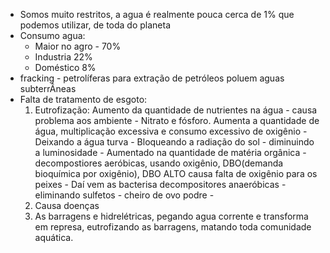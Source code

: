 - Somos muito restritos, a agua é realmente pouca cerca de 1% que podemos utilizar, de toda do planeta
- Consumo agua:
	- Maior no agro - 70%
	- Industria 22%
	- Doméstico 8%
- fracking - petrolíferas para extração de petróleos poluem aguas subterrÂneas 
- Falta de tratamento de esgoto: 
	1. Eutrofização: Aumento da quantidade de nutrientes na água - causa problema aos ambiente - Nitrato e fósforo. Aumenta a quantidade de água, multiplicação excessiva e consumo excessivo de oxigênio - Deixando a água turva - Bloqueando a radiação do sol - diminuindo a luminosidade - Aumentado na quantidade de matéria orgânica - decompostiores aeróbicas, usando oxigênio,  DBO(demanda bioquímica por oxigênio), DBO ALTO causa falta de oxigênio para os peixes - Daí vem as bacterisa decompositores anaeróbicas - eliminando sulfetos - cheiro de ovo podre -
	2. Causa doenças
	3. As barragens e hidrelétricas, pegando agua corrente e transforma em represa, eutrofizando as barragens, matando toda comunidade aquática. 
	 
